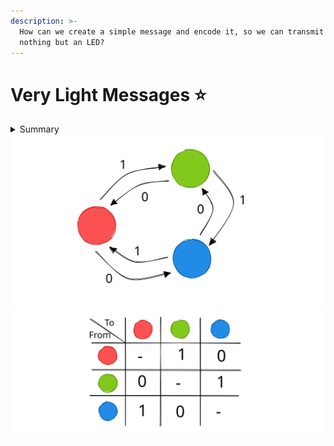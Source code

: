 ```yaml
---
description: >-
  How can we create a simple message and encode it, so we can transmit it using
  nothing but an LED?
---
```


# Very Light Messages ⭐

<details>

<summary>Summary</summary>

This lesson is relevant for [Exercise 5: Speed Of Light](https://github.com/winf-hsos/lifi-exercises/raw/main/exercises/05\_exercise\_speed\_of\_light.pdf).

</details>

<img src="../../.gitbook/assets/file.excalidraw (17).svg" alt="A protocol based on three states to encode bits." class="gitbook-drawing">

<img src="../../.gitbook/assets/file.excalidraw (10).svg" alt="The protocol as a transition table between states." class="gitbook-drawing">

